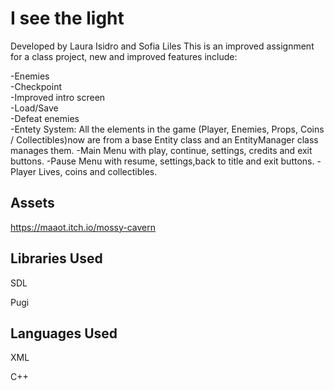 # I see the light

Developed by Laura Isidro and Sofia Liles
This is an improved assignment for a class project, new and improved features include:

-Enemies  
-Checkpoint  
-Improved intro screen  
-Load/Save  
-Defeat enemies  
-Entety System: All the elements in the game (Player, Enemies, Props, Coins / Collectibles)now 
are from a base Entity class and an EntityManager class manages them.
-Main Menu with play, continue, settings, credits and exit buttons.
-Pause Menu with resume, settings,back to title and exit buttons.
-Player Lives, coins and collectibles.


## Assets

https://maaot.itch.io/mossy-cavern

## Libraries Used

SDL

Pugi


## Languages Used

XML

C++
